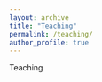 ```yaml
---
layout: archive
title: "Teaching"
permalink: /teaching/
author_profile: true
---
```


<section class="page__content" itemprop="text">

Teaching
